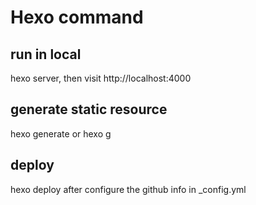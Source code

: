 # Hexo command

## run in local
hexo server, then visit http://localhost:4000
 
## generate static resource
hexo generate or hexo g

## deploy
hexo deploy after configure the github info in _config.yml


	
	